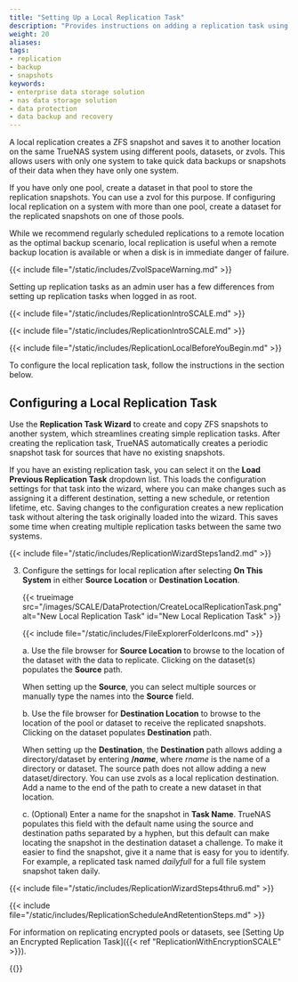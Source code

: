 ```yaml
---
title: "Setting Up a Local Replication Task"
description: "Provides instructions on adding a replication task using different pools or datasets on the same TrueNAS system."
weight: 20
aliases:
tags:
- replication
- backup
- snapshots
keywords:
- enterprise data storage solution
- nas data storage solution
- data protection
- data backup and recovery
---
```



A local replication creates a ZFS snapshot and saves it to another location on the same TrueNAS system using different pools, datasets, or zvols.
This allows users with only one system to take quick data backups or snapshots of their data when they have only one system.

If you have only one pool, create a dataset in that pool to store the replication snapshots. You can use a zvol for this purpose.
If configuring local replication on a system with more than one pool, create a dataset for the replicated snapshots on one of those pools.

While we recommend regularly scheduled replications to a remote location as the optimal backup scenario, local replication is useful when a remote backup location is available or when a disk is in immediate danger of failure.

{{< include file="/static/includes/ZvolSpaceWarning.md" >}}

Setting up replication tasks as an admin user has a few differences from setting up replication tasks when logged in as root.

{{< include file="/static/includes/ReplicationIntroSCALE.md" >}}

{{< include file="/static/includes/ReplicationIntroSCALE.md" >}}

{{< include file="/static/includes/ReplicationLocalBeforeYouBegin.md" >}}

To configure the local replication task, follow the instructions in the section below.

## Configuring a Local Replication Task

Use the **Replication Task Wizard** to create and copy ZFS snapshots to another system, which streamlines creating simple replication tasks.
After creating the replication task, TrueNAS automatically creates a periodic snapshot task for sources that have no existing snapshots.

If you have an existing replication task, you can select it on the **Load Previous Replication Task** dropdown list.
This loads the configuration settings for that task into the wizard, where you can make changes such as assigning it a different destination, setting a new schedule, or retention lifetime, etc.
Saving changes to the configuration creates a new replication task without altering the task originally loaded into the wizard.
This saves some time when creating multiple replication tasks between the same two systems.

{{< include file="/static/includes/ReplicationWizardSteps1and2.md" >}}

3. Configure the settings for local replication after selecting **On This System** in either **Source Location** or **Destination Location**.

   {{< trueimage src="/images/SCALE/DataProtection/CreateLocalReplicationTask.png" alt="New Local Replication Task" id="New Local Replication Task" >}}

   {{< include file="/static/includes/FileExplorerFolderIcons.md" >}}

   a. Use the file browser for **Source Location** to browse to the location of the dataset with the data to replicate.
      Clicking on the dataset(s) populates the **Source** path.
      
      When setting up the **Source**, you can select multiple sources or manually type the names into the **Source** field.

   b. Use the file browser for **Destination Location** to browse to the location of the pool or dataset to receive the replicated snapshots.
      Clicking on the dataset populates **Destination** path.

      When setting up the **Destination**, the **Destination** path allows adding a directory/dataset by entering <b>/<i>name</i></b>, where *rname* is the name of a directory or dataset. The source path does not allow adding a new dataset/directory.
      You can use zvols as a local replication destination. Add a name to the end of the path to create a new dataset in that location.

   c. (Optional) Enter a name for the snapshot in **Task Name**.
      TrueNAS populates this field with the default name using the source and destination paths separated by a hyphen, but this default can make locating the snapshot in the destination dataset a challenge.
      To make it easier to find the snapshot, give it a name that is easy for you to identify. For example, a replicated task named *dailyfull* for a full file system snapshot taken daily.

{{< include file="/static/includes/ReplicationWizardSteps4thru6.md" >}}

{{< include file="/static/includes/ReplicationScheduleAndRetentionSteps.md" >}}

For information on replicating encrypted pools or datasets, see [Setting Up an Encrypted Replication Task]({{< ref "ReplicationWithEncryptionSCALE" >}}).

{{<include file="/static/includes/addcolumnorganizer.md">}}
